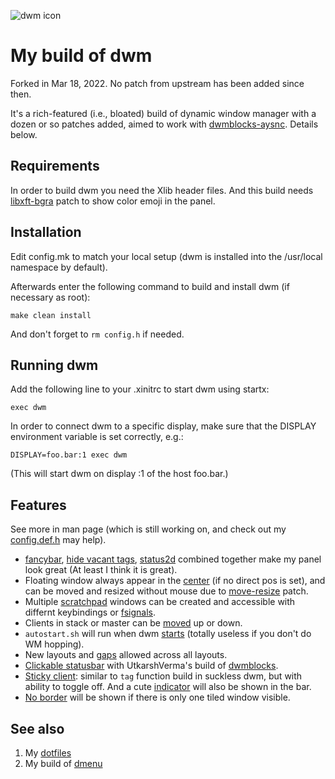 ![dwm icon](dwm.png "icon")
# My build of dwm
Forked in Mar 18, 2022. No patch from upstream has been added since then.

It's a rich-featured (i.e., bloated) build of dynamic window manager with a
dozen or so patches added, aimed to work with
[dwmblocks-aysnc](https://github.com/UtkarshVerma/dwmblocks-async). Details
below.

## Requirements
In order to build dwm you need the Xlib header files. And this build needs
[libxft-bgra](https://github.com/uditkarode/libxft-bgra) patch to show color
emoji in the panel.


## Installation
Edit config.mk to match your local setup (dwm is installed into
the /usr/local namespace by default).

Afterwards enter the following command to build and install dwm (if
necessary as root):
```
make clean install
```

And don't forget to `rm config.h` if needed.

## Running dwm
Add the following line to your .xinitrc to start dwm using startx:
```
exec dwm
```
In order to connect dwm to a specific display, make sure that
the DISPLAY environment variable is set correctly, e.g.:
```
DISPLAY=foo.bar:1 exec dwm
```
(This will start dwm on display :1 of the host foo.bar.)

## Features
See more in man page (which is still working on, and check out my
[config.def.h](config.def.h) may help).

* [fancybar](https://dwm.suckless.org/patches/fancybar/), [hide vacant
  tags](https://dwm.suckless.org/patches/hide_vacant_tags/),
  [status2d](https://dwm.suckless.org/patches/status2d/) combined together make
  my panel look great (At least I think it is great).
* Floating window always appear in the
  [center](https://dwm.suckless.org/patches/alwayscenter/) (if no direct pos is
  set), and can be moved and resized without mouse due to
  [move-resize](https://dwm.suckless.org/patches/moveresize/) patch.
* Multiple [scratchpad](https://dwm.suckless.org/patches/namedscratchpads/)
  windows can be created and accessible with differnt keybindings or
  [fsignals](https://dwm.suckless.org/patches/fsignal/).
* Clients in stack or master can be
  [moved](https://dwm.suckless.org/patches/inplacerotate/) up or down.
* `autostart.sh` will run when dwm
  [starts](https://dwm.suckless.org/patches/autostart/) (totally useless if you
  don't do WM hopping).
* New layouts and [gaps](https://dwm.suckless.org/patches/vanitygaps/) allowed
  across all layouts.
* [Clickable statusbar](https://dwm.suckless.org/patches/statuscmd/) with
  UtkarshVerma's build of
  [dwmblocks](https://github.com/UtkarshVerma/dwmblocks-async).
* [Sticky client](https://dwm.suckless.org/patches/sticky/): similar to `tag`
  function build in suckless dwm, but with ability to toggle off. And a cute
  [indicator](https://dwm.suckless.org/patches/stickyindicator/) will also be
  shown in the bar.
* [No border](https://dwm.suckless.org/patches/noborder/) will be shown if
  there is only one tiled window visible.

## See also
1. My [dotfiles](https://github.com/yuandi42/dotfiles)
1. My build of [dmenu](https://github.com/yuandi42/dmenu-yuandi42)
